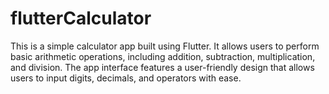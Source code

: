 # flutterCalculator
This is a simple calculator app built using Flutter. It allows users to perform basic arithmetic operations, including addition, subtraction, multiplication, and division. The app interface features a user-friendly design that allows users to input digits, decimals, and operators with ease.
